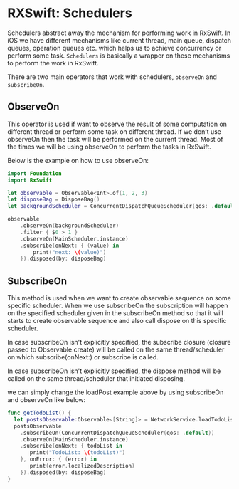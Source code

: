 # RXSwift: Schedulers

Schedulers abstract away the mechanism for performing work in RxSwift. In iOS we have different mechanisms like current thread, main queue, dispatch queues, operation queues etc. which helps us to achieve concurrency or perform some task. `Schedulers` is basically a wrapper on these mechanisms to perform the work in RxSwift.

There are two main operators that work with schedulers, `observeOn` and `subscribeOn`.

## ObserveOn

This operator is used if want to observe the result of some computation on different thread or perform some task on different thread. If we don’t use observeOn then the task will be performed on the current thread. Most of the times we will be using observeOn to perform the tasks in RxSwift.

Below is the example on how to use observeOn:

```swift
import Foundation
import RxSwift

let observable = Observable<Int>.of(1, 2, 3)
let disposeBag = DisposeBag()
let backgroundScheduler = ConcurrentDispatchQueueScheduler(qos: .default)

observable
    .observeOn(backgroundScheduler)
    .filter { $0 > 1 }
    .observeOn(MainScheduler.instance)
    .subscribe(onNext: { (value) in
        print("next: \(value)")
    }).disposed(by: disposeBag)
```

## SubscribeOn

This method is used when we want to create observable sequence on some specific scheduler. When we use subscribeOn the subscription will happen on the specified scheduler given in the subscribeOn method so that it will starts to create observable sequence and also call dispose on this specific scheduler.

In case subscribeOn isn't explicitly specified, the subscribe closure (closure passed to Observable.create) will be called on the same thread/scheduler on which subscribe(onNext:) or subscribe is called.

In case subscribeOn isn't explicitly specified, the dispose method will be called on the same thread/scheduler that initiated disposing.

we can simply change the loadPost example above by using subscribeOn and observeOn like below:

```swift
func getTodoList() {
  let postsObservable:Observable<[String]> = NetworkService.loadTodoList()
  postsObservable
    .subscribeOn(ConcurrentDispatchQueueScheduler(qos: .default))
    .observeOn(MainScheduler.instance)
    .subscribe(onNext: { todoList in
       print("TodoList: \(todoList)")
    }, onError: { (error) in
       print(error.localizedDescription)
    }).disposed(by: disposeBag)
}
```